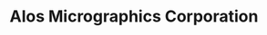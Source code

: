 ---
title: "Alos Micrographics Corporation"
url: /montgomery/alos-micrographics-corporation/
shop: Sanitätshaus
---